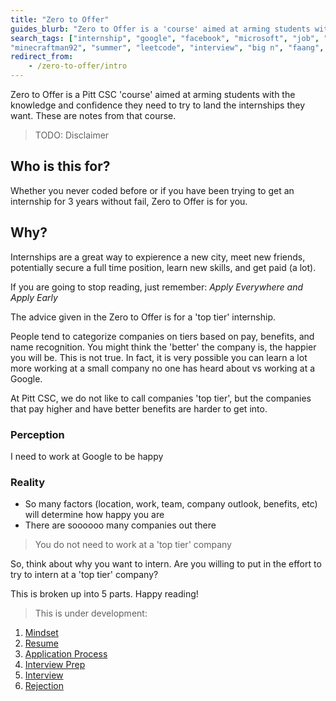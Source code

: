 ```yaml
---
title: "Zero to Offer"
guides_blurb: "Zero to Offer is a 'course' aimed at arming students with the knowledge and confidence they need to land the internships they want. It is created by students that have done internships across the industry. These are a collection of notes and guides from that course!"
search_tags: ["internship", "google", "facebook", "microsoft", "job", "career", "money", "profressional", "airbnb", "uber",
"minecraftman92", "summer", "leetcode", "interview", "big n", "faang", "quant", "help", "how to get a job"]
redirect_from:
	- /zero-to-offer/intro
---
```


Zero to Offer is a Pitt CSC 'course' aimed at arming students with the knowledge and confidence they
need to try to land the internships they want. These are notes from that course.

> TODO: Disclaimer

## Who is this for?

Whether you never coded before or if you have been trying to get an internship for 3 years without fail, Zero to Offer is for you.

## Why?

Internships are a great way to expierence a new city, meet new friends, potentially secure a full time
position, learn new skills, and get paid (a lot).

If you are going to stop reading, just remember: _Apply Everywhere and Apply Early_

The advice given in the Zero to Offer is for a 'top tier' internship.

People tend to categorize companies on tiers based on pay, benefits, and name recognition. You might
think the 'better' the company is, the happier you will be. This is not true. In fact, it is
very possible you can learn a lot more working at a small company no one has heard about vs working at
a Google.

At Pitt CSC, we do not like to call companies 'top tier', but the companies that pay higher and have better benefits are harder to get into.

### Perception

I need to work at Google to be happy

### Reality

- So many factors (location, work, team, company outlook, benefits, etc) will determine how happy you are
- There are soooooo many companies out there

> You do not need to work at a 'top tier' company

So, think about why you want to intern. Are you willing to put in the effort to try to intern at a 'top tier' company?

This is broken up into 5 parts. Happy reading!

> This is under development:

1. [Mindset](/zero-to-offer/mindset)
2. [Resume](/zero-to-offer/resume)
3. [Application Process](/zero-to-offer/application-process)
4. [Interview Prep](/zero-to-offer/interview-prep)
5. [Interview](/zero-to-offer/interview)
6. [Rejection](/zero-to-offer/rejection)
